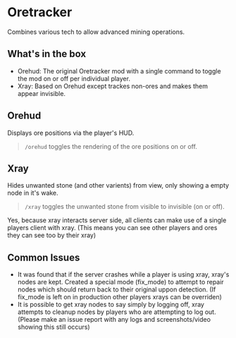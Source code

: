 # Oretracker

Combines various tech to allow advanced mining operations.

## What's in the box

* Orehud: The original Oretracker mod with a single command to toggle the mod on or off per individual player.
* Xray: Based on Orehud except trackes non-ores and makes them appear invisible.

## Orehud

Displays ore positions via the player's HUD.

> `/orehud` toggles the rendering of the ore positions on or off.

## Xray

Hides unwanted stone (and other varients) from view, only showing a empty node in it's wake.

> `/xray` toggles the unwanted stone from visible to invisible (on or off).

Yes, because xray interacts server side, all clients can make use of a single players client with xray. (This means you can see other players and ores they can see too by their xray)

## Common Issues

* It was found that if the server crashes while a player is using xray, xray's nodes are kept. Created a special mode (fix_mode) to attempt to repair nodes which should return back to their original uppon detection. (If fix_mode is left on in production other players xrays can be overriden)
* It is possible to get xray nodes to say simply by logging off, xray attempts to cleanup nodes by players who are attempting to log out. (Please make an issue report with any logs and screenshots/video showing this still occurs)
